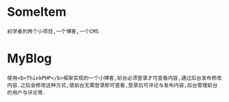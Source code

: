 # SomeItem
    初学者的两个小项目,一个博客,一个CMS

# MyBlog
    使用<b>ThinkPHP</b>框架实现的一个小博客,前台必须登录才可查看内容,通过后台发布修改内容.之后会修改这种方式,使前台无需登录即可查看,登录后可评论与发布内容,后台管理前台的用户与评论等.

